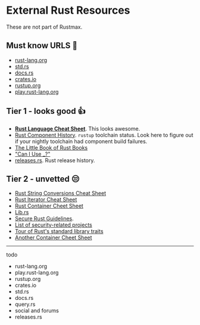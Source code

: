 # External Rust Resources

These are not part of Rustmax.

## Must know URLS 🤯

- [rust-lang.org](`https://rust-lang.org`)
- [std.rs](`https://std.rs`)
- [docs.rs](`https://docs.rs`)
- [crates.io](`https://crates.io`)
- [rustup.org](`https://rustup.org`)
- [play.rust-lang.org](`https://play.rust-lang.org`)


## Tier 1 - looks good 👍

- **[Rust Language Cheat Sheet](https://cheats.rs/)**.
  This looks awesome.
- [Rust Component History](https://rust-lang.github.io/rustup-components-history/).
  `rustup` toolchain status.
  Look here to figure out if your nightly toolchain had component build failures.
- [The Little Book of Rust Books](https://lborb.github.io/book/)
- ["Can I Use _?"](https://caniuse.rs/)
- [releases.rs](https://releases.rs/).
  Rust release history.


## Tier 2 - unvetted 😒

- [Rust String Conversions Cheat Sheet](https://docs.google.com/spreadsheets/d/19vSPL6z2d50JlyzwxariaYD6EU2QQUQqIDOGbiGQC7Y/pubhtml?gid=0&single=true)
- [Rust Iterator Cheat Sheet](https://danielkeep.github.io/itercheat_baked.html)
- [Rust Container Cheet Sheet](https://docs.google.com/presentation/d/1q-c7UAyrUlM-eZyTo1pd8SZ0qwA_wYxmPZVOQkoDmH4/edit)
- [Lib.rs](https://lib.rs)
- [Secure Rust Guidelines](https://anssi-fr.github.io/rust-guide/).
- [List of security-related projects](https://github.com/rust-secure-code/projects)
- [Tour of Rust's standard library traits](https://github.com/pretzelhammer/rust-blog/blob/master/posts/tour-of-rusts-standard-library-traits.md)
- [Another Container Cheet Sheet](https://i.redd.it/220xo2f6wci51.png)


---

todo

- rust-lang.org
- play.rust-lang.org
- rustup.org
- crates.io
- std.rs
- docs.rs
- query.rs
- social and forums
- releases.rs